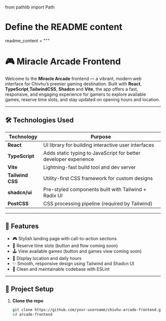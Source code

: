 from pathlib import Path

# Define the README content
readme_content = """
# 🎮 Miracle Arcade Frontend

Welcome to the **Miracle Arcade** frontend — a vibrant, modern web interface for Chivhu’s premier gaming destination. Built with **React**, **TypeScript**,**TailwindCSS**, **Shadcn** and **Vite**, the app offers a fast, responsive, and engaging experience for gamers to explore available games, reserve time slots, and stay updated on opening hours and location.

---

## 🛠️ Technologies Used

| Technology       | Purpose                                                   |
|------------------|-----------------------------------------------------------|
| **React**        | UI library for building interactive user interfaces       |
| **TypeScript**   | Adds static typing to JavaScript for better developer experience |
| **Vite**         | Lightning-fast build tool and dev server                  |
| **Tailwind CSS** | Utility-first CSS framework for custom designs            |
| **shadcn/ui**    | Pre-styled components built with Tailwind + Radix UI      |             
| **PostCSS**      | CSS processing pipeline (required by Tailwind)            |

---

## 🚀 Features

- 🎮 Stylish landing page with call-to-action sections
- 📅 Reserve time slots (button and flow coming soon)
- 🕹️ View available games (button and games view coming soon)
- 📍 Display location and daily hours
- ✨ Smooth, responsive design using Tailwind and Shadcn UI
- 🧼 Clean and maintainable codebase with ESLint

---

## 🧰 Project Setup

1. **Clone the repo**  
   ```bash
   git clone https://github.com/your-username/chivhu-arcade-frontend.git
   cd arcade-frontend
